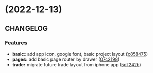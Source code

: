 # (2022-12-13)

## CHANGELOG

### Features

* **basic:** add app icon, google font, basic project layout ([c858475](https://github.com/ToC-Taiwan/toc_machine_trading_ipad/commit/c858475611137056569b0094c561903b211eb117))
* **pages:** add basic page router by drawer ([07c2198](https://github.com/ToC-Taiwan/toc_machine_trading_ipad/commit/07c21989b1a55690a094953e83d6f112a309f7bc))
* **trade:** migrate future trade layout from iphone app ([5df242b](https://github.com/ToC-Taiwan/toc_machine_trading_ipad/commit/5df242bb1f1aa181763e4280b8b586ef2331e063))
